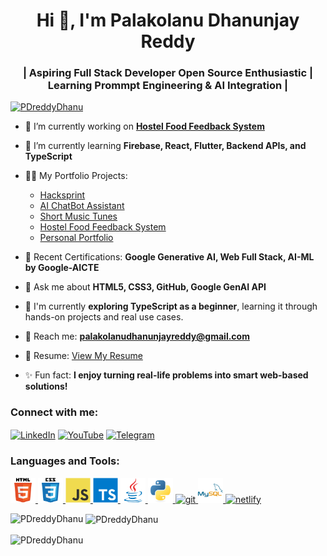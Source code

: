 <h1 align="center">Hi 👋, I'm Palakolanu Dhanunjay Reddy</h1>
<h3 align="center">| Aspiring Full Stack Developer
Open Source Enthusiastic | Learning Prommpt Engineering & AI Integration  | </h3>

<p align="left"> <a href="https://github.com/ryo-ma/github-profile-trophy"><img src="https://github-profile-trophy.vercel.app/?username=PDreddyDhanu" alt="PDreddyDhanu" /></a> </p>

- 🔭 I’m currently working on **[Hostel Food Feedback System](https://pdreddydhanu.github.io/hostel-food-feedback/)**

- 🚀 I’m currently learning **Firebase, React, Flutter, Backend APIs, and TypeScript**

- 👨‍💻 My Portfolio Projects:
  - [Hacksprint](https://hacksp.vercel.app/)
  - [AI ChatBot Assistant](https://pdreddy-dhanu-chat-bot.netlify.app)
  - [Short Music Tunes](https://pdr-tunes.netlify.app)
  - [Hostel Food Feedback System](https://pdreddydhanu.github.io/hostel-food-feedback/)
  - [Personal Portfolio](https://dhanunportfolio.netlify.app/)

- 📅 Recent Certifications: **Google Generative AI, Web Full Stack, AI-ML by Google-AICTE**

- 🤔 Ask me about **HTML5, CSS3, GitHub, Google GenAI API**

- 🧠 I'm currently **exploring TypeScript as a beginner**, learning it through hands-on projects and real use cases.

- 📧 Reach me: **palakolanudhanunjayreddy@gmail.com**

- 📄 Resume: [View My Resume](https://drive.google.com/file/d/1Zp-P_BI3cBnT_fVb1zIkocULXjHVPu-e/view?usp=drive_link)

- ✨ Fun fact: **I enjoy turning real-life problems into smart web-based solutions!**

<h3 align="left">Connect with me:</h3>
<p align="left">
<a href="https://linkedin.com/in/dhanunjay-reddy-palakolanu-878b70259" target="blank"><img align="center" src="https://raw.githubusercontent.com/rahuldkjain/github-profile-readme-generator/master/src/images/icons/Social/linked-in-alt.svg" alt="LinkedIn" height="30" width="40" /></a>
<a href="https://www.youtube.com/@pdreddy" target="blank"><img align="center" src="https://raw.githubusercontent.com/rahuldkjain/github-profile-readme-generator/master/src/images/icons/Social/youtube.svg" alt="YouTube" height="30" width="40" /></a>
<a href="https://t.me/PDReddy_Dhanu04_08" target="blank"><img align="center" src="https://cdn.jsdelivr.net/gh/simple-icons/simple-icons/icons/telegram.svg" alt="Telegram" height="30" width="40" /></a>
</p>

<h3 align="left">Languages and Tools:</h3>
<p align="left"> 
  <a href="https://www.w3.org/html/" target="_blank"> <img src="https://raw.githubusercontent.com/devicons/devicon/master/icons/html5/html5-original-wordmark.svg" alt="html5" width="40" height="40"/> </a>
  <a href="https://www.w3schools.com/css/" target="_blank"> <img src="https://raw.githubusercontent.com/devicons/devicon/master/icons/css3/css3-original-wordmark.svg" alt="css3" width="40" height="40"/> </a>
  <a href="https://developer.mozilla.org/en-US/docs/Web/JavaScript" target="_blank"> <img src="https://raw.githubusercontent.com/devicons/devicon/master/icons/javascript/javascript-original.svg" alt="javascript" width="40" height="40"/> </a>
  <a href="https://www.typescriptlang.org/" target="_blank"> <img src="https://raw.githubusercontent.com/devicons/devicon/master/icons/typescript/typescript-original.svg" alt="typescript" width="40" height="40"/> </a>
  <a href="https://www.java.com" target="_blank"> <img src="https://raw.githubusercontent.com/devicons/devicon/master/icons/java/java-original.svg" alt="java" width="40" height="40"/> </a>
  <a href="https://www.python.org" target="_blank"> <img src="https://raw.githubusercontent.com/devicons/devicon/master/icons/python/python-original.svg" alt="python" width="40" height="40"/> </a>
  <a href="https://git-scm.com/" target="_blank"> <img src="https://www.vectorlogo.zone/logos/git-scm/git-scm-icon.svg" alt="git" width="40" height="40"/> </a>
  <a href="https://www.mysql.com/" target="_blank"> <img src="https://raw.githubusercontent.com/devicons/devicon/master/icons/mysql/mysql-original-wordmark.svg" alt="mysql" width="40" height="40"/> </a>
  <a href="https://www.netlify.com/" target="_blank"> <img src="https://www.vectorlogo.zone/logos/netlify/netlify-icon.svg" alt="netlify" width="40" height="40"/> </a>
</p>

<p><img align="left" src="https://github-readme-stats.vercel.app/api/top-langs?username=PDreddyDhanu&show_icons=true&locale=en&layout=compact" alt="PDreddyDhanu" /></p>

<p>&nbsp;<img align="center" src="https://github-readme-stats.vercel.app/api?username=PDreddyDhanu&show_icons=true&locale=en" alt="PDreddyDhanu" /></p>

<p><img align="center" src="https://github-readme-streak-stats.herokuapp.com/?user=PDreddyDhanu&" alt="PDreddyDhanu" /></p>
